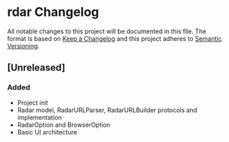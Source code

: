 # rdar Changelog

All notable changes to this project will be documented in this file.
The format is based on [Keep a Changelog](http://keepachangelog.com/)
and this project adheres to [Semantic Versioning](http://semver.org/).

## [Unreleased]
### Added
- Project init
- Radar model, RadarURLParser, RadarURLBuilder protocols and implementation
- RadarOption and BrowserOption
- Basic UI architecture
